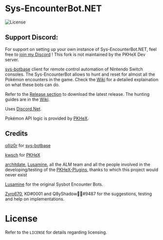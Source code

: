 # Sys-EncounterBot.NET
![License](https://img.shields.io/badge/License-AGPLv3-blue.svg)

## Support Discord:

For support on setting up your own instance of Sys-EncounterBot.NET, feel free to [join my Discord](https://discord.gg/WFbcUd6U8d) !
This fork is not maintained by the PKHeX Dev server.

[sys-botbase](https://github.com/olliz0r/sys-botbase) client for remote control automation of Nintendo Switch consoles.
The Sys-EncounterBot allows to hunt and reset for almost all the Pokémon encounters in the game.
Check the [Wiki](https://github.com/Manu098vm/Sys-EncounterBot.NET/wiki) for a detailed explaination on what these bots can do.

Refer to the [Release section](https://github.com/Manu098vm/Sys-EncounterBot.NET/releases) to download the latest release.
The hunting guides are in the [Wiki](https://github.com/Manu098vm/Sys-EncounterBot.NET/wiki).

Uses [Discord.Net](https://github.com/discord-net/Discord.Net).

Pokémon API logic is provided by [PKHeX](https://github.com/kwsch/PKHeX/).

## Credits

[olliz0r](https://github.com/olliz0r) for [sys-botbase](https://github.com/olliz0r/sys-botbase)

[kwsch](https://github.com/kwsch) for [PKHeX](https://github.com/kwsch/PKHeX)

[architdate](https://github.com/architdate), [Lusamine](https://github.com/Lusamine), all the ALM team and all the people involved in the developing/testing of the [PKHeX-Plugins](https://github.com/architdate/PKHeX-Plugins), thanks to which this project would never exist

[Lusamine](https://github.com/Lusamine) for the original Sysbot Encounter Bots.

[Zyro670](https://github.com/zyro670), KD#0001 and Q8yShadow🐍🦈#9487 for the suggestions, testing and help on implementations.

# License
Refer to the `LICENSE` for details regarding licensing.
